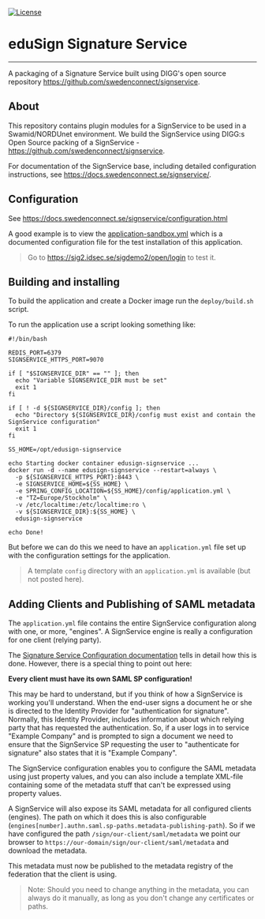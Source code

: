 [![License](https://img.shields.io/badge/License-BSD_2--Clause-orange.svg)](https://opensource.org/licenses/BSD-2-Clause)

# eduSign Signature Service

---

A packaging of a Signature Service built using DIGG's open source repository https://github.com/swedenconnect/signservice.

## About

This repository contains plugin modules for a SignService to be used in a Swamid/NORDUnet
environment. We build the SignService using DIGG:s Open Source packing of a SignService - https://github.com/swedenconnect/signservice.

For documentation of the SignService base, including detailed configuration instructions,
see https://docs.swedenconnect.se/signservice/.

## Configuration

See https://docs.swedenconnect.se/signservice/configuration.html

A good example is to view the [application-sandbox.yml](https://github.com/SUNET/signservice-modules/blob/main/signservice-app/src/main/resources/application-sandbox.yml) which
is a documented configuration file for the test installation of this application.

> Go to https://sig2.idsec.se/sigdemo2/open/login to test it.

## Building and installing

To build the application and create a Docker image run the `deploy/build.sh` script.

To run the application use a script looking something like:

```
#!/bin/bash

REDIS_PORT=6379
SIGNSERVICE_HTTPS_PORT=9070

if [ "$SIGNSERVICE_DIR" == "" ]; then
  echo "Variable SIGNSERVICE_DIR must be set"
  exit 1
fi

if [ ! -d ${SIGNSERVICE_DIR}/config ]; then
  echo "Directory ${SIGNSERVICE_DIR}/config must exist and contain the SignService configuration"
  exit 1
fi

SS_HOME=/opt/edusign-signservice

echo Starting docker container edusign-signservice ...
docker run -d --name edusign-signservice --restart=always \
  -p ${SIGNSERVICE_HTTPS_PORT}:8443 \
  -e SIGNSERVICE_HOME=${SS_HOME} \
  -e SPRING_CONFIG_LOCATION=${SS_HOME}/config/application.yml \
  -e "TZ=Europe/Stockholm" \
  -v /etc/localtime:/etc/localtime:ro \
  -v ${SIGNSERVICE_DIR}:${SS_HOME} \
  edusign-signservice

echo Done!

```

But before we can do this we need to have an `application.yml` file set up with the configuration settings
for the application. 

> A template `config` directory with an `application.yml` is available (but not posted here).

## Adding Clients and Publishing of SAML metadata

The `application.yml` file contains the entire SignService configuration along with one, or more, "engines".
A SignService engine is really a configuration for one client (relying party).

The [Signature Service Configuration documentation](https://docs.swedenconnect.se/signservice/configuration.html) tells in detail how this is done. However, there is a special thing to point out here: 

**Every client must have its own SAML SP configuration!**

This may be hard to understand, but if you think of how a SignService is working you'll understand. When the
end-user signs a document he or she is directed to the Identity Provider for "authentication for signature".
Normally, this Identity Provider, includes information about which relying party that has requested the
authentication. So, if a user logs in to service "Example Company" and is prompted to sign a document
we need to ensure that the SignService SP requesting the user to "authenticate for signature" also states
that it is "Example Company".

The SignService configuration enables you to configure the SAML metadata using just property values, and
you can also include a template XML-file containing some of the metadata stuff that can't be expressed using
property values. 

A SignService will also expose its SAML metadata for all configured clients (engines). The path on which it
does this is also configurable (`engines[number].authn.saml.sp-paths.metadata-publishing-path`). So if we 
have configured the path `/sign/our-client/saml/metadata` we point our browser to 
`https://our-domain/sign/our-client/saml/metadata` and download the metadata.

This metadata must now be published to the metadata registry of the federation that the client is using.

> Note: Should you need to change anything in the metadata, you can always do it manually, as long as
you don't change any certificates or paths.




